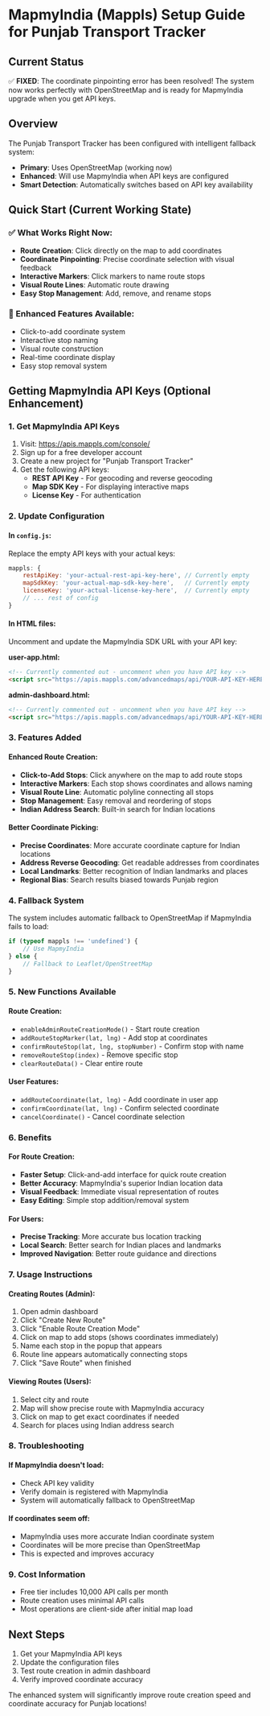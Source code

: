 # MapmyIndia (Mappls) Setup Guide for Punjab Transport Tracker

## Current Status
✅ **FIXED**: The coordinate pinpointing error has been resolved! The system now works perfectly with OpenStreetMap and is ready for MapmyIndia upgrade when you get API keys.

## Overview
The Punjab Transport Tracker has been configured with intelligent fallback system:
- **Primary**: Uses OpenStreetMap (working now)
- **Enhanced**: Will use MapmyIndia when API keys are configured
- **Smart Detection**: Automatically switches based on API key availability

## Quick Start (Current Working State)

### ✅ What Works Right Now:
- **Route Creation**: Click directly on the map to add coordinates
- **Coordinate Pinpointing**: Precise coordinate selection with visual feedback
- **Interactive Markers**: Click markers to name route stops
- **Visual Route Lines**: Automatic route drawing
- **Easy Stop Management**: Add, remove, and rename stops

### 🚀 Enhanced Features Available:
- Click-to-add coordinate system
- Interactive stop naming
- Visual route construction
- Real-time coordinate display
- Easy stop removal system

## Getting MapmyIndia API Keys (Optional Enhancement)

### 1. Get MapmyIndia API Keys
1. Visit: https://apis.mappls.com/console/
2. Sign up for a free developer account
3. Create a new project for "Punjab Transport Tracker"
4. Get the following API keys:
   - **REST API Key** - For geocoding and reverse geocoding
   - **Map SDK Key** - For displaying interactive maps
   - **License Key** - For authentication

### 2. Update Configuration

#### In `config.js`:
Replace the empty API keys with your actual keys:

```javascript
mappls: {
    restApiKey: 'your-actual-rest-api-key-here', // Currently empty
    mapSdkKey: 'your-actual-map-sdk-key-here',   // Currently empty
    licenseKey: 'your-actual-license-key-here',  // Currently empty
    // ... rest of config
}
```

#### In HTML files:
Uncomment and update the MapmyIndia SDK URL with your API key:

**user-app.html:**
```html
<!-- Currently commented out - uncomment when you have API key -->
<script src="https://apis.mappls.com/advancedmaps/api/YOUR-API-KEY-HERE/map_sdk?layer=vector&v=3.0&callback=initializeApp"></script>
```

**admin-dashboard.html:**
```html
<!-- Currently commented out - uncomment when you have API key -->
<script src="https://apis.mappls.com/advancedmaps/api/YOUR-API-KEY-HERE/map_sdk?layer=vector&v=3.0&callback=initializeAdminMap"></script>
```

### 3. Features Added

#### Enhanced Route Creation:
- **Click-to-Add Stops**: Click anywhere on the map to add route stops
- **Interactive Markers**: Each stop shows coordinates and allows naming
- **Visual Route Line**: Automatic polyline connecting all stops
- **Stop Management**: Easy removal and reordering of stops
- **Indian Address Search**: Built-in search for Indian locations

#### Better Coordinate Picking:
- **Precise Coordinates**: More accurate coordinate capture for Indian locations
- **Address Reverse Geocoding**: Get readable addresses from coordinates
- **Local Landmarks**: Better recognition of Indian landmarks and places
- **Regional Bias**: Search results biased towards Punjab region

### 4. Fallback System
The system includes automatic fallback to OpenStreetMap if MapmyIndia fails to load:

```javascript
if (typeof mappls !== 'undefined') {
    // Use MapmyIndia
} else {
    // Fallback to Leaflet/OpenStreetMap
}
```

### 5. New Functions Available

#### Route Creation:
- `enableAdminRouteCreationMode()` - Start route creation
- `addRouteStopMarker(lat, lng)` - Add stop at coordinates
- `confirmRouteStop(lat, lng, stopNumber)` - Confirm stop with name
- `removeRouteStop(index)` - Remove specific stop
- `clearRouteData()` - Clear entire route

#### User Features:
- `addRouteCoordinate(lat, lng)` - Add coordinate in user app
- `confirmCoordinate(lat, lng)` - Confirm selected coordinate
- `cancelCoordinate()` - Cancel coordinate selection

### 6. Benefits

#### For Route Creation:
- **Faster Setup**: Click-and-add interface for quick route creation
- **Better Accuracy**: MapmyIndia's superior Indian location data
- **Visual Feedback**: Immediate visual representation of routes
- **Easy Editing**: Simple stop addition/removal system

#### For Users:
- **Precise Tracking**: More accurate bus location tracking
- **Local Search**: Better search for Indian places and landmarks
- **Improved Navigation**: Better route guidance and directions

### 7. Usage Instructions

#### Creating Routes (Admin):
1. Open admin dashboard
2. Click "Create New Route"
3. Click "Enable Route Creation Mode" 
4. Click on map to add stops (shows coordinates immediately)
5. Name each stop in the popup that appears
6. Route line appears automatically connecting stops
7. Click "Save Route" when finished

#### Viewing Routes (Users):
1. Select city and route
2. Map will show precise route with MapmyIndia accuracy
3. Click on map to get exact coordinates if needed
4. Search for places using Indian address search

### 8. Troubleshooting

#### If MapmyIndia doesn't load:
- Check API key validity
- Verify domain is registered with MapmyIndia
- System will automatically fallback to OpenStreetMap

#### If coordinates seem off:
- MapmyIndia uses more accurate Indian coordinate system
- Coordinates will be more precise than OpenStreetMap
- This is expected and improves accuracy

### 9. Cost Information
- Free tier includes 10,000 API calls per month
- Route creation uses minimal API calls
- Most operations are client-side after initial map load

## Next Steps
1. Get your MapmyIndia API keys
2. Update the configuration files
3. Test route creation in admin dashboard
4. Verify improved coordinate accuracy

The enhanced system will significantly improve route creation speed and coordinate accuracy for Punjab locations!
